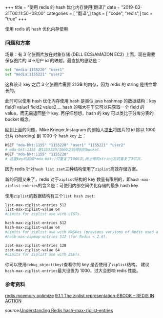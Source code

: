 +++
title = "使用 redis 的 hash 优化内存使用[翻译]"
date = "2019-03-31T00:11:50+08:00"
categories = [ "翻译",]
tags = [ "code", "redis",]
toc = "true"
+++


使用 redis 的 hash 优化内存使用

### 问题和方案
场景：有 3 亿张图片放在对象存储 (DELL ECS/AMAZON EC2) 上面，现在需要保存图片的 id->用户 id 的映射。最直接的思路是：
```bash
set "media:1155220" "user1"
set "media:1155221" "user2"
```
这样设计 key 之后 3 亿张图片需要 21GB 的内存，因为 redis 的 string 是线性增长的。

<!--more-->

此时可以使用 hash 优化内存使用.hash 是类似 java hashmap 的数据结构：key field1 value1 field2 value2 ...
hash 的强大在于它可以只获取一个 field 的 value，而无需返回整个 key.
再仔细想想，hash 的 key 可以类比于分库分表的 bucket 概念。

回到上面的问题，Mike Krieger,Instagram 的创始人[提出](https://engineering.instagram.com/storing-hundreds-of-millions-of-simple-key-value-pairs-in-redis-1091ae80f74c)将图片的 id 除以 1000 分片 (sharding) 到 1000 个 hash key 上：

```bash
HSET "mda-bkt:1155" "1155220" "user1" "1155221" "user2"
# mda-bkt:1155 是1155220/1000之后得到的bucket.
HGET "mda-bkt:1155" "1155220"
# 这里key的前缀*mda-bkt:)只重复了1000次,而上面的string方式重复了3亿次.
```
因为 redis 针对`hash list zset`三种结构使用了`ziplist`高效存储方案。

新的问题又来了，redis 对于`ziplist`结构的 key 数量有限制的，即`hash-max-ziplist-entries`的含义是：可使用内部空间优化存储的最多 hash key

使用`ziplist`的数据结构有三个`list hash zset`:
```bash
list-max-ziplist-entries 512
list-max-ziplist-value 64
#Limits for ziplist use with LISTs.

hash-max-ziplist-entries 512
hash-max-ziplist-value 64
#Limits for ziplist use with HASHes (previous versions of Redis used a different name and encoding for this)
#hash-max-zipmap-entries 512 (for Redis < 2.6).

zset-max-ziplist-entries 128
zset-max-ziplist-value 64
#Limits for ziplist use with ZSETs.
```
你可以使用`debug_object(key)`查看你的 key 是否使用了`ziplist`结构。
建议`hash-max-ziplist-entries`最大设置为 1000，过大会影响 redis 性能。

### 参考资料
[redis moemory optimize](https://redis.io/topics/memory-optimization)
[9.1.1 The ziplist representation-EBOOK – REDIS IN ACTION](https://redislabs.com/ebook/part-2-core-concepts/01chapter-9-reducing-memory-use/9-1-short-structures/9-1-1-the-ziplist-representation/)

source:[Understanding Redis hash-max-ziplist-entries](https://www.peterbe.com/plog/understanding-redis-hash-max-ziplist-entries)
